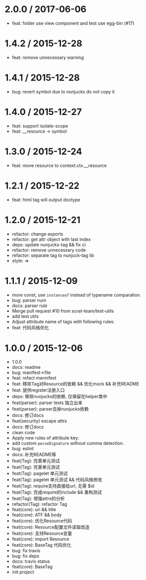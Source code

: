 
2.0.0 / 2017-06-06
==================

  * feat: folder use view component  and test use egg-bin (#17)

1.4.2 / 2015-12-28
==================

  * feat: remove unnecessary warning

1.4.1 / 2015-12-28
==================

  * bug: revert symbol due to nunjucks do not copy it

1.4.0 / 2015-12-27
==================

  * feat: support isolate-scope
  * feat: __resource -> symbol

1.3.0 / 2015-12-24
==================

  * feat: move resource to context.ctx.__resource

1.2.1 / 2015-12-22
==================

  * feat: html tag will output doctype

1.2.0 / 2015-12-21
==================

  * refactor: change exports
  * refactor: get attr object with last index
  * deps: update nunjucks-tag && fix ci
  * refactor: remove unnecessary code
  * refactor: separate tag to nunjuck-tag lib
  * style: =>

1.1.1 / 2015-12-09
==================

  * more const, use `instanceof` instead of typename comparation.
  * bug: parser num
  * docs: parser rule
  * Merge pull request #10 from scrat-team/test-utils
  * add test utils
  * Adjust attribute name of tags with following rules:
  * feat: 代码风格优化

1.0.0 / 2015-12-06
==================

  * 1.0.0
  * docs: readme
  * bug: manifest->file
  * feat: refact mannifest
  * feat: 移除Tag对Resource的依赖 && 优化mock && 补充README
  * feat: 提供register注册入口
  * deps: 移除nunjucks的依赖, 仅保留在helper类中
  * feat(parser): parser tests 独立出来
  * feat(parser): parser去掉nunjucks依赖
  * docs: 修订docs
  * feat(security) escape attrs
  * docs: 修订docs
  * clean code
  * Apply new rules of attribute key:
  * add custom `parseDignature` without comma detection.
  * bug: eslint
  * docs: 补充README等
  * feat(Tag): 完善单元测试
  * feat(Tag): 完善单元测试
  * feat(Tag): pagelet 单元测试
  * feat(Tag): pagelet 单元测试 && 代码风格修改
  * feat(Tag): require支持直接给url, 无需 $id
  * feat(Tag): 完成require的include && 重构测试
  * feat(Tag): 增强attrs的分析
  * refactor(Tag): refactor Tag
  * feat(core): uri && title
  * feat(core): ATF && body
  * feat(core): 优化Resource代码
  * feat(core): Resource配置文件读取改造
  * feat(core): 支持Resource变量
  * feat(core): import Resource
  * feat(core): BaseTag 代码优化
  * bug: fix travis
  * bug: fix deps
  * docs: travis status
  * feat(core): BaseTag
  * init project
